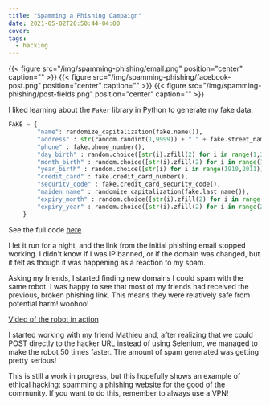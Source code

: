 ```yaml
---
title: "Spamming a Phishing Campaign"
date: 2021-05-02T20:50:44-04:00
cover:
tags:
  - hacking
---
```

{{< figure src="/img/spamming-phishing/email.png" position="center" caption="" >}}
{{< figure src="/img/spamming-phishing/facebook-post.png" position="center" caption="" >}}
{{< figure src="/img/spamming-phishing/post-fields.png" position="center" caption="" >}}

I liked learning about the `Faker` library in Python to generate my fake data:

```python
FAKE = {
        "name": randomize_capitalization(fake.name()),
        "address" : str(random.randint(1,9999)) + " " + fake.street_name(),
        "phone" : fake.phone_number(),
        "day_birth" : random.choice([str(i).zfill(2) for i in range(1,32)]),
        "month_birth" : random.choice([str(i).zfill(2) for i in range(1,13)]),
        "year_birth" : random.choice([str(i) for i in range(1910,2011)]),
        "credit_card" : fake.credit_card_number(),
        "security_code" : fake.credit_card_security_code(),
        "maiden_name" : randomize_capitalization(fake.last_name()),
        "expiry_month" : random.choice([str(i).zfill(2) for i in range(1,13)]),
        "expiry_year" : random.choice([str(i).zfill(2) for i in range(2021,2041)]),
    }
```

See the full code [here](https://gitlab.com/felleg/enjoy-my-fake-data)

I let it run for a night, and the link from the initial phishing email stopped working. I didn't know if I was
IP banned, or if the domain was changed, but it felt as though it was happening as a reaction to my spam.

Asking my friends, I started finding new domains I could spam with the same robot. I was happy to see that
most of my friends had received the previous, broken phishing link. This means they were relatively safe from
potential harm! woohoo!

[Video of the robot in action](https://drive.google.com/file/d/1WTbSl1-61k1KU4L_bCsMWgPUHXfgsry3/view)

I started working with my friend Mathieu and, after realizing that we could POST directly to the hacker URL
instead of using Selenium, we managed to make the robot 50 times faster. The amount of spam generated was
getting pretty serious!

This is still a work in progress, but this hopefully shows an example of ethical hacking: spamming a phishing
website for the good of the community. If you want to do this, remember to always use a VPN!

